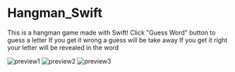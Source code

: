 # Hangman_Swift
This is a hangman game made with Swift!
Click "Guess Word" button to guess a letter
If you get it wrong a guess will be take away
If you get it right your letter will be revealed in the word

![preview1](https://github.com/angelina-tsuboi/Hangman_Swift/blob/master/preview1.png)
![preview2](https://github.com/angelina-tsuboi/Hangman_Swift/blob/master/preview2.png)
![preview3](https://github.com/angelina-tsuboi/Hangman_Swift/blob/master/preview3.png)
